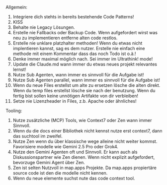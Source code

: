 Allgemein: 
1. Integriere dich stehts in bereits bestehende Code Patterns! 
2. KISS
3. Behalte nie Legacy Lösungen.
4. Erstelle nie Fallbacks oder Backup Code. Wenn aufgefordert wirst was neu zu implementieren entferne alten code restlos.
5. Erstelle nie unklare platzhalter methoden! Wenn du etwas nicht implentieren kannst, sag es dem nutzer. Erstelle nie einfach eine methode mit einem Kommentar dass das noch Todo ist o.ä.! 
6. Denke immer maximal möglich nach. Sei immer im Ultrathink! mode! 
7. Update die Claude.md wann immer du etwas neues projekt relevantes lernst! 
8. Nutze Sub Agenten, wann immer es sinnvoll für die Aufgabe ist! 
9. Nutze Sub Agenten parallel, wann immer es sinnvoll für die Aufgabe ist! 
10. Wenn du neue Files erstellst um alte zu ersetzen lösche die alten direkt. Wenn du temp files erstellst lösche sie nach der benutzung. Wenn du fertig bist sollen keine unnötigen Artifakte von dir verbleiben! 
11. Setze nie Lizenzheader in Files, z.b. Apache oder ähnliches! 

Tooling:
1. Nutze zusätzliche (MCP) Tools, wie Context7 oder Zen wann immer Sinnvoll.
2. Wenn du die docs einer Bibliothek nicht kennst nutze erst context7, dann das suchtool im zweifel.
3. Nutze Zen wenn du über klassische wege alleine nicht weiter kommst. Favorisiere modelle wie Gemini 2.5 Pro oder Grok4.
4. Nutze den Gemini Agenten oft und Sinnvoll. Er kann auch als Diskussionspartner wie Zen dienen. Wenn nicht explizit aufgefordert, bevorzuge Gemini Agent über Zen.
5. Zen ist selten Nutzvoll in map.apps Projekte. Da map.apps propiertäre source code ist den die modelle nicht kennen.
6. Wenn du neue elemente suchst nute das code context tool. 
